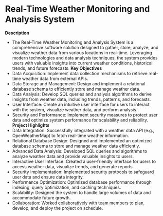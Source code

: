 # Real-Time Weather Monitoring and Analysis System
**Description**
- The Real-Time Weather Monitoring and Analysis System is a comprehensive software solution designed to gather, store, analyze, and visualize weather data from various locations in real-time. Leveraging modern technologies and data analysis techniques, the system provides users with valuable insights into current weather conditions, historical trends, and future forecasts.
**Key Objectives**
- Data Acquisition: Implement data collection mechanisms to retrieve real-time weather data from external APIs.
- Data Storage and Management: Design and implement a relational database schema to efficiently store and manage weather data.
- Data Analysis: Develop SQL queries and analysis algorithms to derive insights from weather data, including trends, patterns, and forecasts.
- User Interface: Create an intuitive user interface for users to interact with the system, visualize weather data, and perform analysis.
- Security and Performance: Implement security measures to protect user data and optimize system performance for scalability and reliability.
**Project Highlights**
- Data Integration: Successfully integrated with a weather data API (e.g., OpenWeatherMap) to fetch real-time weather information.
- Relational Database Design: Designed and implemented an optimized database schema to store and manage weather data efficiently.
- Advanced Data Analysis: Developed SQL queries and algorithms to analyze weather data and provide valuable insights to users.
- Interactive User Interface: Created a user-friendly interface for users to access weather data, visualize trends, and generate reports.
- Security Implementation: Implemented security protocols to safeguard user data and ensure data integrity.
- Performance Optimization: Optimized database performance through indexing, query optimization, and caching techniques.
- Scalability: Designed the system to handle large volumes of data and accommodate future growth.
- Collaboration: Worked collaboratively with team members to plan, develop, and deploy the project on schedule.








